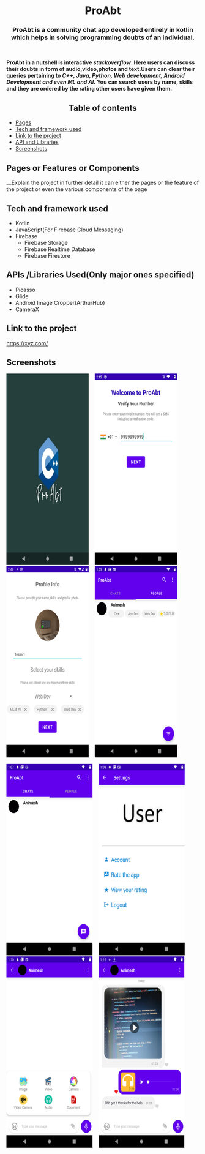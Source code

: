 <h1 align="center">ProAbt</h1>
<h3 align="center">ProAbt is a community chat app developed entirely in kotlin which helps in solving programming doubts of an individual.</h3>

<br>
<p><b>ProAbt in a nutshell is interactive <i>stackoverflow</i>. Here users can discuss their doubts in form of audio,video,photos and text.Users can clear their queries 
pertaining to <i>C++, Java, Python, Web development, Android Development and even ML and AI.</i> You can search users by name, skills
and they are ordered by the rating other users have given them.
 <br/></b></p>

<h2 align="center">Table of contents </h2>

* <a href="#pagesorfeaturesorcomponents">Pages </a>
* <a href="#tech-and-framework-used">Tech and framework used </a>
* <a href="#link-to-the-project ">Link to the project  </a>
* <a href="#api ">API and Libraries</a>
* <a href="#screenshots">Screenshots </a>

## Pages or Features or Components
__Explain the project in further detail it can either the pages or the feature of the project or even the various components of the page

 ## Tech and framework used
* Kotlin
* JavaScript(For Firebase Cloud Messaging)
* Firebase
   * Firebase Storage
   * Firebase Realtime Database
   * Firebase Firestore

## APIs /Libraries Used(Only major ones specified)
* Picasso
* Glide
* Android Image Cropper(ArthurHub)
* CameraX


## Link to the project 

https://xyz.com/

## Screenshots
<p float="left">
<img src="App Screenshots/1.png" width="215" height="500"/>
&nbsp;&nbsp;
<img src="App Screenshots/2.png" width="215" height="500"/>
&nbsp;&nbsp
<img src="App Screenshots/3.png" width="215" height="500"/>
&nbsp;&nbsp
<img src="App Screenshots/4.png" width="215" height="500"/>
 <br/>
 </p>

<p float="left">
<img src="App Screenshots/5.png" width="225" height="500"/>
&nbsp;&nbsp;
<img src="App Screenshots/6.png" width="225" height="500"/>
&nbsp;&nbsp
<img src="App Screenshots/7.png" width="225" height="500"/>
&nbsp;&nbsp
<img src="App Screenshots/8.png" width="224" height="500"/>
 <br/>
 </p>




